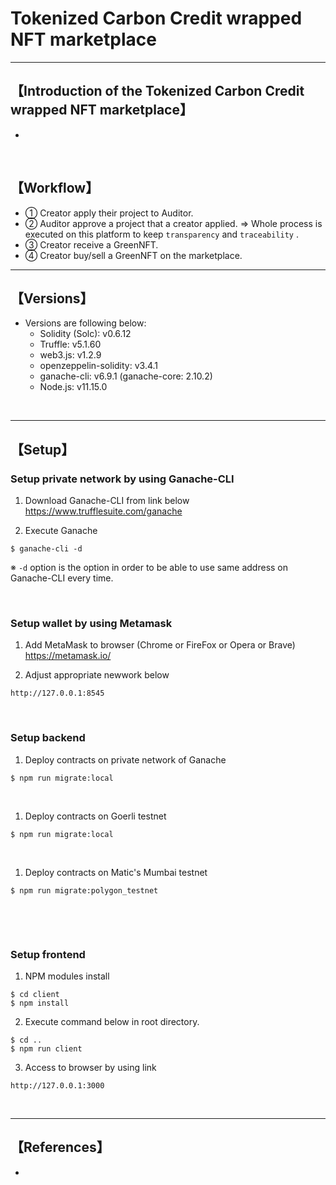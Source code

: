 # Tokenized Carbon Credit wrapped NFT marketplace

***

## 【Introduction of the Tokenized Carbon Credit wrapped NFT marketplace】
- 

&nbsp;

## 【Workflow】
- ① Creator apply their project to Auditor.
- ② Auditor approve a project that a creator applied.
  => Whole process is executed on this platform to keep `transparency` and `traceability` .
- ③ Creator receive a GreenNFT.
- ④ Creator buy/sell a GreenNFT on the marketplace.


***

## 【Versions】
- Versions are following below:
  - Solidity (Solc): v0.6.12
  - Truffle: v5.1.60
  - web3.js: v1.2.9
  - openzeppelin-solidity: v3.4.1
  - ganache-cli: v6.9.1 (ganache-core: 2.10.2)
  - Node.js: v11.15.0

&nbsp;

***

## 【Setup】

### Setup private network by using Ganache-CLI
1. Download Ganache-CLI from link below  
https://www.trufflesuite.com/ganache  


2. Execute Ganache   
```
$ ganache-cli -d
```
※ `-d` option is the option in order to be able to use same address on Ganache-CLI every time.

&nbsp;


### Setup wallet by using Metamask
1. Add MetaMask to browser (Chrome or FireFox or Opera or Brave)    
https://metamask.io/  


2. Adjust appropriate newwork below 
```
http://127.0.0.1:8545
```

&nbsp;


### Setup backend
1. Deploy contracts on private network of Ganache
```
$ npm run migrate:local
```

&nbsp;

1. Deploy contracts on Goerli testnet
```
$ npm run migrate:local
```

&nbsp;

1. Deploy contracts on Matic's Mumbai testnet
```
$ npm run migrate:polygon_testnet
```

&nbsp;

<br>


### Setup frontend
1. NPM modules install
```
$ cd client
$ npm install
```

2. Execute command below in root directory.
```
$ cd ..
$ npm run client
```

3. Access to browser by using link 
```
http://127.0.0.1:3000
```

&nbsp;

***

## 【References】
- 

